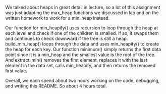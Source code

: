 We talked about heaps in great detail in lecture, so a lot of this assignment was just adapting the max_heap functions we discussed in lab and on the written homework to work for a min_heap instead.

Our function for min_heapify() uses recursion to loop through the heap at each level and check if one of the children is smalled. If so, it swaps them and continues to check downward if the tree is still a heap. build_min_heap() loops through the data and uses min_heapify() to create the heap for each key. Our function minimum() simply returns the first data point since it is a min_heap and the smallest value is the root of the tree. And extract_min() removes the first element, replaces it with the last element in the data set, calls min_heapify, and then returns the removed first value.

Overall, we each spend about two hours working on the code, debugging, and writing this README. So about 4 hours total.
